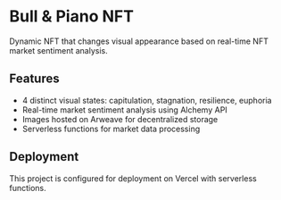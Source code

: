 # Bull & Piano NFT

Dynamic NFT that changes visual appearance based on real-time NFT market sentiment analysis.

## Features

- 4 distinct visual states: capitulation, stagnation, resilience, euphoria
- Real-time market sentiment analysis using Alchemy API
- Images hosted on Arweave for decentralized storage
- Serverless functions for market data processing

## Deployment

This project is configured for deployment on Vercel with serverless functions.

